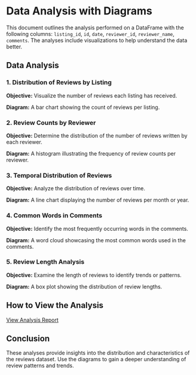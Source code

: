 # Data Analysis with Diagrams

This document outlines the analysis performed on a DataFrame with the following columns: `listing_id`, `id`, `date`, `reviewer_id`, `reviewer_name`, `comments`. The analyses include visualizations to help understand the data better.

## Data Analysis

### 1. Distribution of Reviews by Listing

**Objective:** Visualize the number of reviews each listing has received.

**Diagram:** A bar chart showing the count of reviews per listing.

### 2. Review Counts by Reviewer

**Objective:** Determine the distribution of the number of reviews written by each reviewer.

**Diagram:** A histogram illustrating the frequency of review counts per reviewer.

### 3. Temporal Distribution of Reviews

**Objective:** Analyze the distribution of reviews over time.

**Diagram:** A line chart displaying the number of reviews per month or year.

### 4. Common Words in Comments

**Objective:** Identify the most frequently occurring words in the comments.

**Diagram:** A word cloud showcasing the most common words used in the comments.

### 5. Review Length Analysis

**Objective:** Examine the length of reviews to identify trends or patterns.

**Diagram:** A box plot showing the distribution of review lengths.

## How to View the Analysis

[View Analysis Report](analysis.md)

## Conclusion

These analyses provide insights into the distribution and characteristics of the reviews dataset. Use the diagrams to gain a deeper understanding of review patterns and trends.
